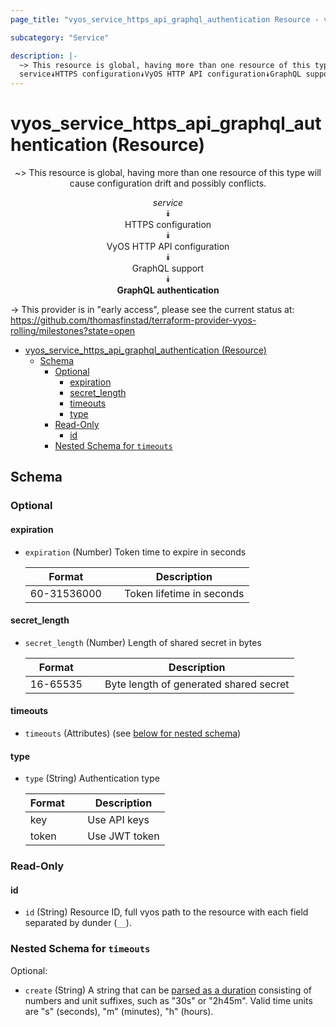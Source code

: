 ```yaml
---
page_title: "vyos_service_https_api_graphql_authentication Resource - vyos"

subcategory: "Service"

description: |-
  ~> This resource is global, having more than one resource of this type will cause configuration drift and possibly conflicts.
  service⯯HTTPS configuration⯯VyOS HTTP API configuration⯯GraphQL support⯯GraphQL authentication
---
```


# vyos_service_https_api_graphql_authentication (Resource)
<center>

~> This resource is global, having more than one resource of this type will cause configuration drift and possibly conflicts.

*service*  
⯯  
HTTPS configuration  
⯯  
VyOS HTTP API configuration  
⯯  
GraphQL support  
⯯  
**GraphQL authentication**


</center>

-> This provider is in "early access", please see the current status at: https://github.com/thomasfinstad/terraform-provider-vyos-rolling/milestones?state=open

<!--TOC-->

- [vyos_service_https_api_graphql_authentication (Resource)](#vyos_service_https_api_graphql_authentication-resource)
  - [Schema](#schema)
    - [Optional](#optional)
      - [expiration](#expiration)
      - [secret_length](#secret_length)
      - [timeouts](#timeouts)
      - [type](#type)
    - [Read-Only](#read-only)
      - [id](#id)
    - [Nested Schema for `timeouts`](#nested-schema-for-timeouts)

<!--TOC-->

<!-- schema generated by tfplugindocs -->
## Schema

### Optional

#### expiration
- `expiration` (Number) Token time to expire in seconds

    |  Format       &emsp;|  Description                |
    |---------------|-----------------------------|
    |  60-31536000  &emsp;|  Token lifetime in seconds  |
#### secret_length
- `secret_length` (Number) Length of shared secret in bytes

    |  Format    &emsp;|  Description                             |
    |------------|------------------------------------------|
    |  16-65535  &emsp;|  Byte length of generated shared secret  |
#### timeouts
- `timeouts` (Attributes) (see [below for nested schema](#nestedatt--timeouts))
#### type
- `type` (String) Authentication type

    |  Format  &emsp;|  Description    |
    |----------|-----------------|
    |  key     &emsp;|  Use API keys   |
    |  token   &emsp;|  Use JWT token  |

### Read-Only

#### id
- `id` (String) Resource ID, full vyos path to the resource with each field separated by dunder (`__`).

<a id="nestedatt--timeouts"></a>
### Nested Schema for `timeouts`

Optional:

- `create` (String) A string that can be [parsed as a duration](https://pkg.go.dev/time#ParseDuration) consisting of numbers and unit suffixes, such as &#34;30s&#34; or &#34;2h45m&#34;. Valid time units are &#34;s&#34; (seconds), &#34;m&#34; (minutes), &#34;h&#34; (hours).
